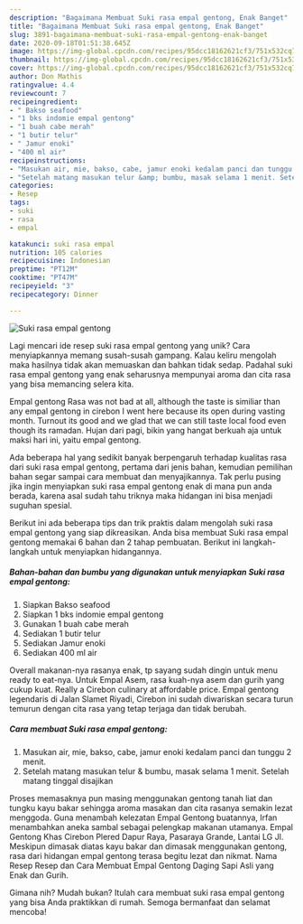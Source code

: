 ```yaml
---
description: "Bagaimana Membuat Suki rasa empal gentong, Enak Banget"
title: "Bagaimana Membuat Suki rasa empal gentong, Enak Banget"
slug: 3891-bagaimana-membuat-suki-rasa-empal-gentong-enak-banget
date: 2020-09-18T01:51:38.645Z
image: https://img-global.cpcdn.com/recipes/95dcc18162621cf3/751x532cq70/suki-rasa-empal-gentong-foto-resep-utama.jpg
thumbnail: https://img-global.cpcdn.com/recipes/95dcc18162621cf3/751x532cq70/suki-rasa-empal-gentong-foto-resep-utama.jpg
cover: https://img-global.cpcdn.com/recipes/95dcc18162621cf3/751x532cq70/suki-rasa-empal-gentong-foto-resep-utama.jpg
author: Don Mathis
ratingvalue: 4.4
reviewcount: 7
recipeingredient:
- " Bakso seafood"
- "1 bks indomie empal gentong"
- "1 buah cabe merah"
- "1 butir telur"
- " Jamur enoki"
- "400 ml air"
recipeinstructions:
- "Masukan air, mie, bakso, cabe, jamur enoki kedalam panci dan tunggu 2 menit."
- "Setelah matang masukan telur &amp; bumbu, masak selama 1 menit. Setelah matang tinggal disajikan"
categories:
- Resep
tags:
- suki
- rasa
- empal

katakunci: suki rasa empal 
nutrition: 105 calories
recipecuisine: Indonesian
preptime: "PT12M"
cooktime: "PT47M"
recipeyield: "3"
recipecategory: Dinner

---
```



![Suki rasa empal gentong](https://img-global.cpcdn.com/recipes/95dcc18162621cf3/751x532cq70/suki-rasa-empal-gentong-foto-resep-utama.jpg)

Lagi mencari ide resep suki rasa empal gentong yang unik? Cara menyiapkannya memang susah-susah gampang. Kalau keliru mengolah maka hasilnya tidak akan memuaskan dan bahkan tidak sedap. Padahal suki rasa empal gentong yang enak seharusnya mempunyai aroma dan cita rasa yang bisa memancing selera kita.

Empal gentong Rasa was not bad at all, although the taste is similiar than any empal gentong in cirebon I went here because its open during vasting month. Turnout its good and we glad that we can still taste local food even though its ramadan. Hujan dari pagi, bikin yang hangat berkuah aja untuk maksi hari ini, yaitu empal gentong.

Ada beberapa hal yang sedikit banyak berpengaruh terhadap kualitas rasa dari suki rasa empal gentong, pertama dari jenis bahan, kemudian pemilihan bahan segar sampai cara membuat dan menyajikannya. Tak perlu pusing jika ingin menyiapkan suki rasa empal gentong enak di mana pun anda berada, karena asal sudah tahu triknya maka hidangan ini bisa menjadi suguhan spesial.


Berikut ini ada beberapa tips dan trik praktis dalam mengolah suki rasa empal gentong yang siap dikreasikan. Anda bisa membuat Suki rasa empal gentong memakai 6 bahan dan 2 tahap pembuatan. Berikut ini langkah-langkah untuk menyiapkan hidangannya.

<!--inarticleads1-->

##### Bahan-bahan dan bumbu yang digunakan untuk menyiapkan Suki rasa empal gentong:

1. Siapkan  Bakso seafood
1. Siapkan 1 bks indomie empal gentong
1. Gunakan 1 buah cabe merah
1. Sediakan 1 butir telur
1. Sediakan  Jamur enoki
1. Sediakan 400 ml air


Overall makanan-nya rasanya enak, tp sayang sudah dingin untuk menu ready to eat-nya. Untuk Empal Asem, rasa kuah-nya asem dan gurih yang cukup kuat. Really a Cirebon culinary at affordable price. Empal gentong legendaris di Jalan Slamet Riyadi, Cirebon ini sudah diwariskan secara turun temurun dengan cita rasa yang tetap terjaga dan tidak berubah. 

<!--inarticleads2-->

##### Cara membuat Suki rasa empal gentong:

1. Masukan air, mie, bakso, cabe, jamur enoki kedalam panci dan tunggu 2 menit.
1. Setelah matang masukan telur &amp; bumbu, masak selama 1 menit. Setelah matang tinggal disajikan


Proses memasaknya pun masing menggunakan gentong tanah liat dan tungku kayu bakar sehingga aroma masakan dan cita rasanya semakin lezat menggoda. Guna menambah kelezatan Empal Gentong buatannya, Irfan menambahkan aneka sambal sebagai pelengkap makanan utamanya. Empal Gentong Khas Cirebon Plered Dapur Raya, Pasaraya Grande, Lantai LG Jl. Meskipun dimasak diatas kayu bakar dan dimasak menggunakan gentong, rasa dari hidangan empal gentong terasa begitu lezat dan nikmat. Nama Resep Resep dan Cara Membuat Empal Gentong Daging Sapi Asli yang Enak dan Gurih. 

Gimana nih? Mudah bukan? Itulah cara membuat suki rasa empal gentong yang bisa Anda praktikkan di rumah. Semoga bermanfaat dan selamat mencoba!
